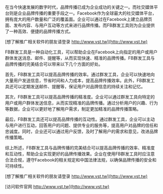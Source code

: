 在当今快速发展的数字时代，品牌传播已成为企业成功的关键之一。而社交媒体平台则是企业品牌传播的重要手段之一。Facebook作为全球最大的社交媒体平台，拥有庞大的用户数量和广泛的覆盖面。企业可以通过在Facebook上建立品牌页面、发布内容、与用户互动等方式来进行品牌传播。而FB群发工具则为企业提供了一种高效、便捷的品牌传播方式。

[想了解推广相关软件的朋友请登录 http://www.vst.tw](http://www.vst.tw)

FB群发工具是一种自动化工具，可以帮助企业在Facebook上向指定的用户或用户群体发送消息、邮件、提醒等，从而实现快速、精准的品牌传播。FB群发工具与品牌传播的完美结合可以带来以下几个方面的好处。

首先，FB群发工具可以提高品牌传播的效率。通过群发工具，企业可以快速地向大量用户发送信息，节省时间和人力成本，提高品牌传播效率。此外，FB群发工具还可以定期发送邮件、提醒等，保证用户对品牌信息的持续关注和记忆。

其次，FB群发工具可以提高品牌传播的精准度。企业可以通过群发工具向特定的用户或用户群体发送信息，从而实现精准的品牌传播。通过分析用户的兴趣、行为等数据，企业可以更好地了解用户需求，制定更加精准的品牌传播策略。

最后，FB群发工具还可以提高品牌传播的互动性。通过群发工具，企业可以主动与用户进行互动，回答用户的问题、提供专业的服务等，提高用户对品牌的信任和忠诚度。同时，企业还可以通过用户反馈，及时了解用户的需求和意见，改进品牌传播策略。

综上所述，FB群发工具与品牌传播的完美结合可以提高品牌传播的效率、精准度和互动性，帮助企业实现更好的品牌传播效果。企业在使用FB群发工具时应注意合法合规，遵守Facebook的相关规定和中国法律法规，以确保品牌传播的安全和可持续性。

[想了解推广相关软件的朋友请登录 http://www.vst.tw](http://www.vst.tw)


[访问软件官网 http://www.vst.tw](http://www.vst.tw)
